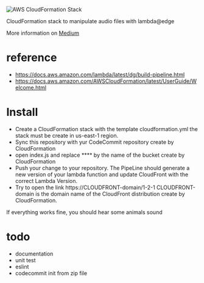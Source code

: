 ![AWS CloudFormation Stack](https://miro.medium.com/max/2962/1*VXRQhN_1xsu8sr6Uc1iZIA.png)

CloudFormation stack to manipulate audio files with lambda@edge

More information on [Medium](https://medium.com/@stephanecouzinier/how-to-deploy-a-lambda-edge-function-with-cloudformation-80637092e5a2)

# reference
* https://docs.aws.amazon.com/lambda/latest/dg/build-pipeline.html
* https://docs.aws.amazon.com/AWSCloudFormation/latest/UserGuide/Welcome.html

# Install

* Create a CloudFormation stack with the template cloudformation.yml the stack must be create in us-east-1 region.
* Sync this repository  with yur CodeCommit repository create by CloudFormation
* open index.js and replace **** by the name of the bucket create by CloudFormation
* Push your change to your repository. 
The PipeLine should generate a new version of your lambda function and update CloudFront with the correct Lambda Version.
* Try to open the link https://CLOUDFRONT-domain/1-2-1
CLOUDFRONT-domain is the domain name of the CloudFront distribution create by CloudFormation.

If everything works fine, you should hear some animals sound 

# todo
* documentation
* unit test
* eslint
* codecommit init from zip file 
